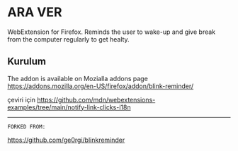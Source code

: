 # ARA VER

WebExtension for Firefox. Reminds the user to wake-up and give break from the computer regularly to get healty.

## Kurulum

The addon is available on Mozialla addons page https://addons.mozilla.org/en-US/firefox/addon/blink-reminder/

çeviri için
https://github.com/mdn/webextensions-examples/tree/main/notify-link-clicks-i18n

---

    FORKED FROM: 
https://github.com/ge0rgi/blinkreminder
